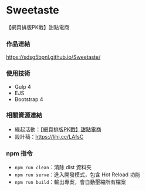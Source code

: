 # Sweetaste

【網頁排版PK戰】甜點電商

### 作品連結

https://sdsg5bpnl.github.io/Sweetaste/

### 使用技術

- Gulp 4
- EJS
- Bootstrap 4

### 相關資源連結

- 緣起活動：[【網頁排版PK戰】甜點電商](https://www.hexschool.com/2018/09/13/2018-09-13-hexschool-challenge/)
- 設計稿：https://lihi.cc/LAfsC

### npm 指令

- `npm run clean`：清除 dist 資料夾
- `npm run serve`：進入開發模式，包含 Hot Reload 功能
- `npm run build`：輸出專案，會自動壓縮所有檔案
